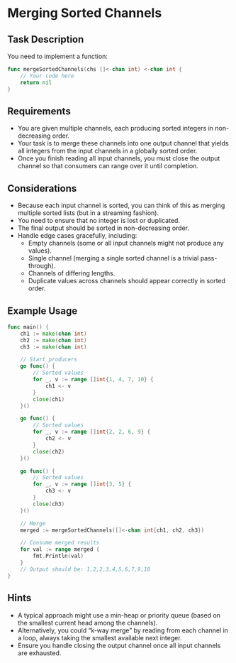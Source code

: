 # Merging Sorted Channels

## Task Description

You need to implement a function:

```go
func mergeSortedChannels(chs []<-chan int) <-chan int {
    // Your code here
    return nil
}

```

## Requirements
- You are given multiple channels, each producing sorted integers in non-decreasing order.
- Your task is to merge these channels into one output channel that yields all integers from the input channels in a globally sorted order.
- Once you finish reading all input channels, you must close the output channel so that consumers can range over it until completion.

## Considerations
- Because each input channel is sorted, you can think of this as merging multiple sorted lists (but in a streaming fashion).
- You need to ensure that no integer is lost or duplicated.
- The final output should be sorted in non-decreasing order.
- Handle edge cases gracefully, including:
  - Empty channels (some or all input channels might not produce any values). 
  - Single channel (merging a single sorted channel is a trivial pass-through). 
  - Channels of differing lengths. 
  - Duplicate values across channels should appear correctly in sorted order.

## Example Usage
```go
func main() {
    ch1 := make(chan int)
    ch2 := make(chan int)
    ch3 := make(chan int)

    // Start producers
    go func() {
        // Sorted values
        for _, v := range []int{1, 4, 7, 10} {
            ch1 <- v
        }
        close(ch1)
    }()

    go func() {
        // Sorted values
        for _, v := range []int{2, 2, 6, 9} {
            ch2 <- v
        }
        close(ch2)
    }()

    go func() {
        // Sorted values
        for _, v := range []int{3, 5} {
            ch3 <- v
        }
        close(ch3)
    }()

    // Merge
    merged := mergeSortedChannels([]<-chan int{ch1, ch2, ch3})

    // Consume merged results
    for val := range merged {
        fmt.Println(val)
    }
    // Output should be: 1,2,2,3,4,5,6,7,9,10
}
```

## Hints

- A typical approach might use a min-heap or priority queue (based on the smallest current head
  among the channels).
- Alternatively, you could “k-way merge” by reading from each channel in a loop, always taking the
  smallest available next integer.
- Ensure you handle closing the output channel once all input channels are exhausted.
